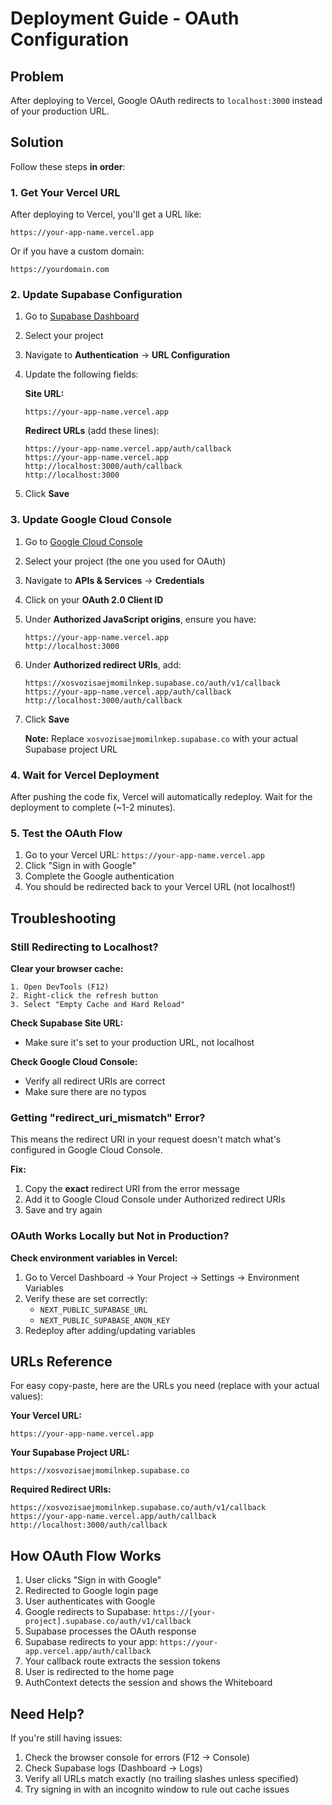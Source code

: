# Deployment Guide - OAuth Configuration

## Problem
After deploying to Vercel, Google OAuth redirects to `localhost:3000` instead of your production URL.

## Solution

Follow these steps **in order**:

### 1. Get Your Vercel URL

After deploying to Vercel, you'll get a URL like:
```
https://your-app-name.vercel.app
```

Or if you have a custom domain:
```
https://yourdomain.com
```

### 2. Update Supabase Configuration

1. Go to [Supabase Dashboard](https://supabase.com/dashboard)
2. Select your project
3. Navigate to **Authentication** → **URL Configuration**
4. Update the following fields:

   **Site URL:**
   ```
   https://your-app-name.vercel.app
   ```

   **Redirect URLs** (add these lines):
   ```
   https://your-app-name.vercel.app/auth/callback
   https://your-app-name.vercel.app
   http://localhost:3000/auth/callback
   http://localhost:3000
   ```

5. Click **Save**

### 3. Update Google Cloud Console

1. Go to [Google Cloud Console](https://console.cloud.google.com)
2. Select your project (the one you used for OAuth)
3. Navigate to **APIs & Services** → **Credentials**
4. Click on your **OAuth 2.0 Client ID**
5. Under **Authorized JavaScript origins**, ensure you have:
   ```
   https://your-app-name.vercel.app
   http://localhost:3000
   ```

6. Under **Authorized redirect URIs**, add:
   ```
   https://xosvozisaejmomilnkep.supabase.co/auth/v1/callback
   https://your-app-name.vercel.app/auth/callback
   http://localhost:3000/auth/callback
   ```

7. Click **Save**

   **Note:** Replace `xosvozisaejmomilnkep.supabase.co` with your actual Supabase project URL

### 4. Wait for Vercel Deployment

After pushing the code fix, Vercel will automatically redeploy. Wait for the deployment to complete (~1-2 minutes).

### 5. Test the OAuth Flow

1. Go to your Vercel URL: `https://your-app-name.vercel.app`
2. Click "Sign in with Google"
3. Complete the Google authentication
4. You should be redirected back to your Vercel URL (not localhost!)

## Troubleshooting

### Still Redirecting to Localhost?

**Clear your browser cache:**
```
1. Open DevTools (F12)
2. Right-click the refresh button
3. Select "Empty Cache and Hard Reload"
```

**Check Supabase Site URL:**
- Make sure it's set to your production URL, not localhost

**Check Google Cloud Console:**
- Verify all redirect URIs are correct
- Make sure there are no typos

### Getting "redirect_uri_mismatch" Error?

This means the redirect URI in your request doesn't match what's configured in Google Cloud Console.

**Fix:**
1. Copy the **exact** redirect URI from the error message
2. Add it to Google Cloud Console under Authorized redirect URIs
3. Save and try again

### OAuth Works Locally but Not in Production?

**Check environment variables in Vercel:**
1. Go to Vercel Dashboard → Your Project → Settings → Environment Variables
2. Verify these are set correctly:
   - `NEXT_PUBLIC_SUPABASE_URL`
   - `NEXT_PUBLIC_SUPABASE_ANON_KEY`
3. Redeploy after adding/updating variables

## URLs Reference

For easy copy-paste, here are the URLs you need (replace with your actual values):

**Your Vercel URL:**
```
https://your-app-name.vercel.app
```

**Your Supabase Project URL:**
```
https://xosvozisaejmomilnkep.supabase.co
```

**Required Redirect URIs:**
```
https://xosvozisaejmomilnkep.supabase.co/auth/v1/callback
https://your-app-name.vercel.app/auth/callback
http://localhost:3000/auth/callback
```

## How OAuth Flow Works

1. User clicks "Sign in with Google"
2. Redirected to Google login page
3. User authenticates with Google
4. Google redirects to Supabase: `https://[your-project].supabase.co/auth/v1/callback`
5. Supabase processes the OAuth response
6. Supabase redirects to your app: `https://your-app.vercel.app/auth/callback`
7. Your callback route extracts the session tokens
8. User is redirected to the home page
9. AuthContext detects the session and shows the Whiteboard

## Need Help?

If you're still having issues:

1. Check the browser console for errors (F12 → Console)
2. Check Supabase logs (Dashboard → Logs)
3. Verify all URLs match exactly (no trailing slashes unless specified)
4. Try signing in with an incognito window to rule out cache issues
